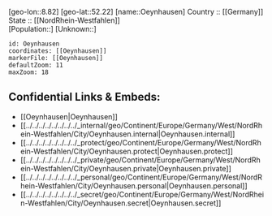 ﻿---
location: [52.22,8.82] 
mapzoom: [7,12] 
mapmarker: city 
type: City
tags:
- geo/City


SpocWebEntityId: 33069
isDeleted: false
confidential: public

---
[geo-lon::8.82] 
[geo-lat::52.22] 
[name::Oeynhausen] 
Country :: [[Germany]]  
State :: [[NordRhein-Westfahlen]]  
[Population::] 
[Unknown::] 


```leaflet
id: Oeynhausen
coordinates: [[Oeynhausen]] 
markerFile: [[Oeynhausen]] 
defaultZoom: 11 
maxZoom: 18
```


## Confidential Links & Embeds: 
- [[Oeynhausen|Oeynhausen]]  
- [[../../../../../../../../_internal/geo/Continent/Europe/Germany/West/NordRhein-Westfahlen/City/Oeynhausen.internal|Oeynhausen.internal]] 
- [[../../../../../../../../_protect/geo/Continent/Europe/Germany/West/NordRhein-Westfahlen/City/Oeynhausen.protect|Oeynhausen.protect]] 
- [[../../../../../../../../_private/geo/Continent/Europe/Germany/West/NordRhein-Westfahlen/City/Oeynhausen.private|Oeynhausen.private]] 
- [[../../../../../../../../_personal/geo/Continent/Europe/Germany/West/NordRhein-Westfahlen/City/Oeynhausen.personal|Oeynhausen.personal]] 
- [[../../../../../../../../_secret/geo/Continent/Europe/Germany/West/NordRhein-Westfahlen/City/Oeynhausen.secret|Oeynhausen.secret]] 
